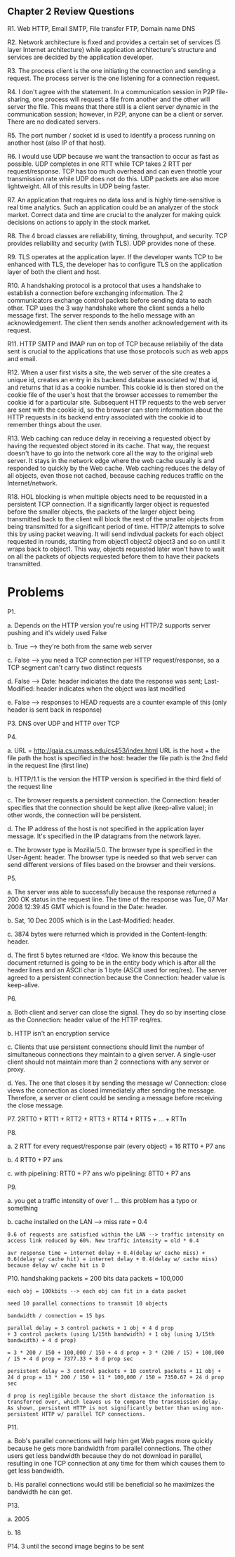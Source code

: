 ## Chapter 2 Review Questions

R1. Web HTTP, Email SMTP, File transfer FTP, Domain name DNS

R2. Network architecture is fixed and provides a certain set of services (5 layer Internet architecture) while application architecture's structure and services are decided by the application developer.

R3. The process client is the one initiating the connection and sending a request. The process server is the one listening for a connection request.

R4. I don't agree with the statement. In a communication session in P2P file-sharing, one process will request a file from another and the other will server the file. This means that there still is a client server dynamic in the communication session; however, in P2P, anyone can be a client or server. There are no dedicated servers.

R5. The port number / socket id is used to identify a process running on another host (also IP of that host).

R6. I would use UDP because we want the transaction to occur as fast as possible. UDP completes in one RTT while TCP takes 2 RTT per request/response. TCP has too much overhead and can even throttle your transmission rate while UDP does not do this. UDP packets are also more lightweight. All of this results in UDP being faster.

R7. An application that requires no data loss and is highly time-sensitive is real time analytics. Such an application could be an analyzer of the stock market. Correct data and time are crucial to the analyzer for making quick decisions on actions to apply in the stock market.

R8. The 4 broad classes are reliability, timing, throughput, and security. TCP provides reliability and security (with TLS). UDP provides none of these.

R9. TLS operates at the application layer. If the developer wants TCP to be enhanced with TLS, the developer has to configure TLS on the application layer of both the client and host.

R10. A handshaking protocol is a protocol that uses a handshake to establish a connection before exchanging information. The 2 communicators exchange control packets before sending data to each other. TCP uses the 3 way handshake where the client sends a hello message first. The server responds to the hello message with an acknowledgement. The client then sends another acknowledgement with its request.

R11. HTTP SMTP and IMAP run on top of TCP because reliabiliy of the data sent is crucial to the applications that use those protocols such as web apps and email.

R12. When a user first visits a site, the web server of the site creates a unique id, creates an entry in its backend database associated w/ that id, and returns that id as a cookie number. This cookie id is then stored on the cookie file of the user's host that the browser accesses to remember the cookie id for a particular site. Subsequent HTTP requests to the web server are sent with the cookie id, so the browser can store information about the HTTP requests in its backend entry associated with the cookie id to remember things about the user.

R13. Web caching can reduce delay in receiving a requested object by having the requested object stored in its cache. That way, the request doesn't have to go into the network core all the way to the original web server. It stays in the network edge where the web cache usually is and responded to quickly by the Web cache. Web caching reduces the delay of all objects, even those not cached, because caching reduces traffic on the Internet/network.

R18. HOL blocking is when multiple objects need to be requested in a persistent TCP connection. If a significantly larger object is requested before the smaller objects, the packets of the larger object being transmitted back to the client will block the rest of the smaller objects from being transmitted for a significant period of time. HTTP/2 attempts to solve this by using packet weaving. It will send indivdual packets for each object requested in rounds, starting from object1 object2 object3 and so on until it wraps back to object1. This way, objects requested later won't have to wait on all the packets of objects requested before them to have their packets transmitted.

# Problems

P1. 

a. Depends on the HTTP version you're using HTTP/2 supports server pushing and it's widely used
False

b. True --> they're both from the same web server

c. False --> you need a TCP connection per HTTP request/response, so a TCP segment can't carry two distinct requests

d. False --> Date: header indiciates the date the response was sent; Last-Modified: header indicates when the object was last modified

e. False --> responses to HEAD requests are a counter example of this (only header is sent back in response)

P3. DNS over UDP and HTTP over TCP

P4. 

a. URL = http://gaia.cs.umass.edu/cs453/index.html
    URL is the host + the file path
    the host is specified in the host: header
    the file path is the 2nd field in the request line (first line)

b. HTTP/1.1 is the version
    the HTTP version is specified in the third field of the request line

c. The browser requests a persistent connection.
    the Connection: header specifies that the connection should be kept alive (keep-alive value); in other words, the connection will be persistent.

d. The IP address of the host is not specified in the application layer message. It's specified in the IP datagrams from the network layer.

e. The browser type is Mozilla/5.0. The browser type is specified in the User-Agent: header. The browser type is needed so that web server can send different versions of files based on the browser and their versions.

P5. 

a. The server was able to successfully because the response returned a 200 OK status in the request line. The time of the response was Tue, 07 Mar 2008 12:39:45 GMT which is found in the Date: header.

b. Sat, 10 Dec 2005 which is in the Last-Modified: header.

c. 3874 bytes were returned which is provided in the Content-length: header.

d. The first 5 bytes returned are <!doc. We know this because the document returned is going to be in the entity body which is after all the header lines and an ASCII char is 1 byte (ASCII used for req/res). The server agreed to a persistent connection because the Connection: header value is keep-alive.


P6. 

a. Both client and server can close the signal. They do so by inserting close as the Connection: header value of the HTTP req/res.

b. HTTP isn't an encryption service

c. Clients that use persistent connections should limit the number of simultaneous connections they maintain to a given server. A single-user client should not maintain more than 2 connections with any server or proxy.

d. Yes. The one that closes it by sending the message w/ Connection: close views the connection as closed immediately after sending the message. Therefore, a server or client could be sending a message before receiving the close message.

P7. 2RTT0 + RTT1 + RTT2 + RTT3 + RTT4 + RTT5 + ... + RTTn

P8. 

a. 2 RTT for every request/response pair (every object) = 16 RTT0 + P7 ans

b. 4 RTT0 + P7 ans

c. with pipelining: RTT0 + P7 ans
    w/o pipelining: 8TT0 + P7 ans

P9.

a. you get a traffic intensity of over 1 ... this problem has a typo or something

b. cache installed on the LAN --> miss rate = 0.4

    0.6 of requests are satisfied within the LAN --> traffic intensity on access link reduced by 60%. New traffic intensity = old * 0.4

    avr response time = internet delay + 0.4(delay w/ cache miss) + 0.6(delay w/ cache hit) = internet delay + 0.4(delay w/ cache miss) because delay w/ cache hit is 0

P10. handshaking packets = 200 bits
    data packets = 100,000

    each obj = 100kbits --> each obj can fit in a data packet

    need 10 parallel connections to transmit 10 objects

    bandwidth / connection = 15 bps

    parallel delay = 3 control packets + 1 obj + 4 d prop
    + 3 control packets (using 1/15th bandwidth) + 1 obj (using 1/15th bandwidth) + 4 d prop)

    = 3 * 200 / 150 + 100,000 / 150 + 4 d prop + 3 * (200 / 15) + 100,000 / 15 + 4 d prop = 7377.33 + 8 d prop sec 

    persistent delay = 3 control packets + 10 control packets + 11 obj + 24 d prop = 13 * 200 / 150 + 11 * 100,000 / 150 = 7350.67 + 24 d prop sec

    d prop is negligible because the short distance the information is transferred over, which leaves us to compare the transmission delay. As shown, persistent HTTP is not significantly better than using non-persistent HTTP w/ parallel TCP connections.

P11.

a. Bob's parallel connections will help him get Web pages more quickly because he gets more bandwidth from parallel connections. The other users get less bandwidth because they do not download in parallel, resulting in one TCP connection at any time for them which causes them to get less bandwidth.

b. His parallel connections would still be beneficial so he maximizes the bandwidth he can get.

P13.

a. 2005

b. 18

P14. 3 until the second image begins to be sent

